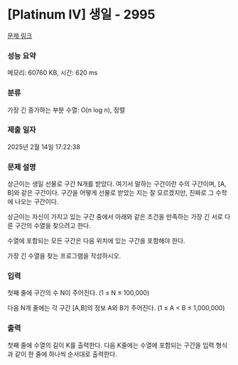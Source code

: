 # [Platinum IV] 생일 - 2995 

[문제 링크](https://www.acmicpc.net/problem/2995) 

### 성능 요약

메모리: 60760 KB, 시간: 620 ms

### 분류

가장 긴 증가하는 부분 수열: O(n log n), 정렬

### 제출 일자

2025년 2월 14일 17:22:38

### 문제 설명

<p>상근이는 생일 선물로 구간 N개를 받았다. 여기서 말하는 구간이란 수의 구간이며, [A, B]와 같은 구간이다. 구간을 어떻게 선물로 받았는 지는 잘 모르겠지만, 진짜로 그 수학에 나오는 구간이다.</p>

<p>상근이는 자신이 가지고 있는 구간 중에서 아래와 같은 조건을 만족하는 가장 긴 서로 다른 구간의 수열을 찾으려고 한다.</p>

<p>수열에 포함되는 모든 구간은 다음 위치에 있는 구간을 포함해야 한다.</p>

<p>가장 긴 수열을 찾는 프로그램을 작성하시오.</p>

### 입력 

 <p>첫째 줄에 구간의 수 N이 주어진다. (1 ≤ N ≤ 100,000)</p>

<p>다음 N개 줄에는 각 구간 [A,B]의 정보 A와 B가 주어진다. (1 ≤ A < B ≤ 1,000,000)</p>

### 출력 

 <p>첫째 줄에 수열의 길이 K를 출력한다. 다음 K줄에는 수열에 포함되는 구간을 입력 형식과 같이 한 줄에 하나씩 순서대로 출력한다.</p>


